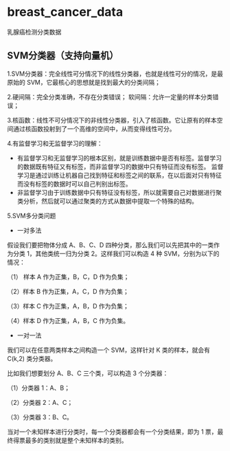 # breast_cancer_data
乳腺癌检测分类数据



## SVM分类器（支持向量机）

1.SVM分类器：完全线性可分情况下的线性分类器，也就是线性可分的情况，是最原始的 SVM，它最核心的思想就是找到最大的分类间隔；

2.硬间隔：完全分类准确，不存在分类错误；
软间隔：允许一定量的样本分类错误；

3.核函数：线性不可分情况下的非线性分类器，引入了核函数。它让原有的样本空间通过核函数投射到了一个高维的空间中，从而变得线性可分。

4.有监督学习和无监督学习的理解：
- 有监督学习和无监督学习的根本区别，就是训练数据中是否有标签。监督学习的数据既有特征又有标签，而非监督学习的数据中只有特征而没有标签。
监督学习是通过训练让机器自己找到特征和标签之间的联系，在以后面对只有特征而没有标签的数据时可以自己判别出标签。
- 非监督学习由于训练数据中只有特征没有标签，所以就需要自己对数据进行聚类分析，然后就可以通过聚类的方式从数据中提取一个特殊的结构。

5.SVM多分类问题
- 一对多法

假设我们要把物体分成 A、B、C、D 四种分类，那么我们可以先把其中的一类作为分类 1，其他类统一归为分类 2。这样我们可以构造 4 种 SVM，分别为以下的情况：

（1） 样本 A 作为正集，B，C，D 作为负集；

（2）样本 B 作为正集，A，C，D 作为负集；

（3）样本 C 作为正集，A，B，D 作为负集；

（4）样本 D 作为正集，A，B，C 作为负集。

- 一对一法

我们可以在任意两类样本之间构造一个 SVM，这样针对 K 类的样本，就会有 C(k,2) 类分类器。

比如我们想要划分 A、B、C 三个类，可以构造 3 个分类器：

（1）分类器 1：A、B；

（2）分类器 2：A、C；

（3）分类器 3：B、C。

当对一个未知样本进行分类时，每一个分类器都会有一个分类结果，即为 1 票，最终得票最多的类别就是整个未知样本的类别。

